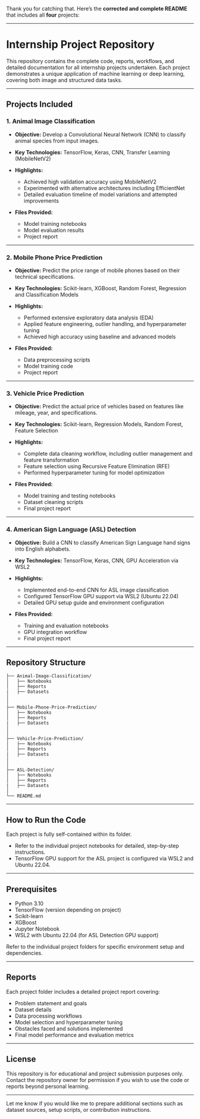 Thank you for catching that. Here’s the **corrected and complete README** that includes all **four** projects:

---

# Internship Project Repository

This repository contains the complete code, reports, workflows, and detailed documentation for all internship projects undertaken. Each project demonstrates a unique application of machine learning or deep learning, covering both image and structured data tasks.

---

## Projects Included

### 1. **Animal Image Classification**

* **Objective:** Develop a Convolutional Neural Network (CNN) to classify animal species from input images.
* **Key Technologies:** TensorFlow, Keras, CNN, Transfer Learning (MobileNetV2)
* **Highlights:**

  * Achieved high validation accuracy using MobileNetV2
  * Experimented with alternative architectures including EfficientNet
  * Detailed evaluation timeline of model variations and attempted improvements
* **Files Provided:**

  * Model training notebooks
  * Model evaluation results
  * Project report

---

### 2. **Mobile Phone Price Prediction**

* **Objective:** Predict the price range of mobile phones based on their technical specifications.
* **Key Technologies:** Scikit-learn, XGBoost, Random Forest, Regression and Classification Models
* **Highlights:**

  * Performed extensive exploratory data analysis (EDA)
  * Applied feature engineering, outlier handling, and hyperparameter tuning
  * Achieved high accuracy using baseline and advanced models
* **Files Provided:**

  * Data preprocessing scripts
  * Model training code
  * Project report

---

### 3. **Vehicle Price Prediction**

* **Objective:** Predict the actual price of vehicles based on features like mileage, year, and specifications.
* **Key Technologies:** Scikit-learn, Regression Models, Random Forest, Feature Selection
* **Highlights:**

  * Complete data cleaning workflow, including outlier management and feature transformation
  * Feature selection using Recursive Feature Elimination (RFE)
  * Performed hyperparameter tuning for model optimization
* **Files Provided:**

  * Model training and testing notebooks
  * Dataset cleaning scripts
  * Final project report

---

### 4. **American Sign Language (ASL) Detection**

* **Objective:** Build a CNN to classify American Sign Language hand signs into English alphabets.
* **Key Technologies:** TensorFlow, Keras, CNN, GPU Acceleration via WSL2
* **Highlights:**

  * Implemented end-to-end CNN for ASL image classification
  * Configured TensorFlow GPU support via WSL2 (Ubuntu 22.04)
  * Detailed GPU setup guide and environment configuration
* **Files Provided:**

  * Training and evaluation notebooks
  * GPU integration workflow
  * Final project report

---

## Repository Structure

```text
├── Animal-Image-Classification/
│   ├── Notebooks
│   ├── Reports
|   ├── Datasets
│   
│
├── Mobile-Phone-Price-Prediction/
│   ├── Notebooks
│   ├── Reports
|   ├── Datasets
│   
│
├── Vehicle-Price-Prediction/
│   ├── Notebooks
│   ├── Reports
|   ├── Datasets
│   
│
├── ASL-Detection/
│   ├── Notebooks
│   ├── Reports
|   ├── Datasets
│
└── README.md
```

---

## How to Run the Code

Each project is fully self-contained within its folder.

* Refer to the individual project notebooks for detailed, step-by-step instructions.
* TensorFlow GPU support for the ASL project is configured via WSL2 and Ubuntu 22.04.

---

## Prerequisites

* Python 3.10
* TensorFlow (version depending on project)
* Scikit-learn
* XGBoost
* Jupyter Notebook
* WSL2 with Ubuntu 22.04 (for ASL Detection GPU support)

Refer to the individual project folders for specific environment setup and dependencies.

---

## Reports

Each project folder includes a detailed project report covering:

* Problem statement and goals
* Dataset details
* Data processing workflows
* Model selection and hyperparameter tuning
* Obstacles faced and solutions implemented
* Final model performance and evaluation metrics

---

## License

This repository is for educational and project submission purposes only. Contact the repository owner for permission if you wish to use the code or reports beyond personal learning.

---

Let me know if you would like me to prepare additional sections such as dataset sources, setup scripts, or contribution instructions.
